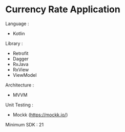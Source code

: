 # Currency Rate Application

Language : 
- Kotlin

Library :
- Retrofit
- Dagger
- RxJava
- RxView
- ViewModel

Architecture : 
- MVVM

Unit Testing :
- Mockk (https://mockk.io/)

Minimum SDK : 21
